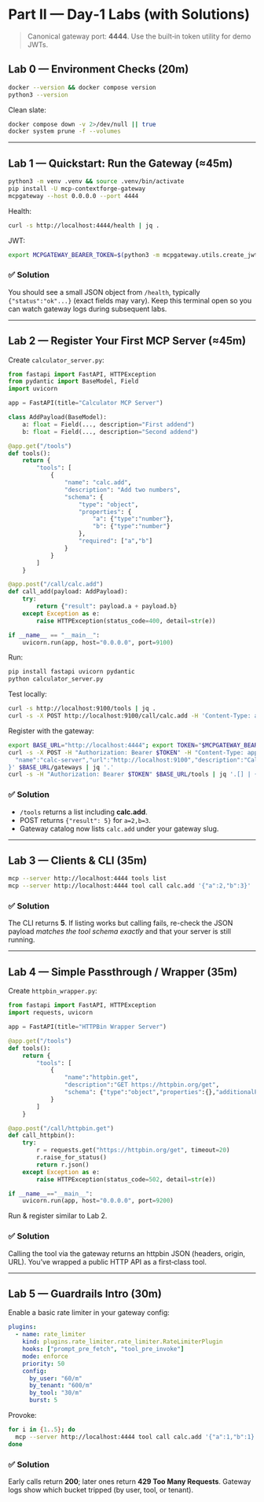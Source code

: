 # Part II — Day‑1 Labs (with Solutions)

> Canonical gateway port: **4444**. Use the built‑in token utility for demo JWTs.

## Lab 0 — Environment Checks (20m)

```bash
docker --version && docker compose version
python3 --version
```

Clean slate:

```bash
docker compose down -v 2>/dev/null || true
docker system prune -f --volumes
```

---

## Lab 1 — Quickstart: Run the Gateway (≈45m)

```bash
python3 -m venv .venv && source .venv/bin/activate
pip install -U mcp-contextforge-gateway
mcpgateway --host 0.0.0.0 --port 4444
```

Health:

```bash
curl -s http://localhost:4444/health | jq .
```

JWT:

```bash
export MCPGATEWAY_BEARER_TOKEN=$(python3 -m mcpgateway.utils.create_jwt_token   --username admin@example.com --exp 10080 --secret my-test-key)
```

### ✅ Solution
You should see a small JSON object from `/health`, typically `{"status":"ok"...}` (exact fields may vary). Keep this terminal open so you can watch gateway logs during subsequent labs.

---

## Lab 2 — Register Your First MCP Server (≈45m)

Create `calculator_server.py`:

```python
from fastapi import FastAPI, HTTPException
from pydantic import BaseModel, Field
import uvicorn

app = FastAPI(title="Calculator MCP Server")

class AddPayload(BaseModel):
    a: float = Field(..., description="First addend")
    b: float = Field(..., description="Second addend")

@app.get("/tools")
def tools():
    return {
        "tools": [
            {
                "name": "calc.add",
                "description": "Add two numbers",
                "schema": {
                    "type": "object",
                    "properties": {
                        "a": {"type":"number"},
                        "b": {"type":"number"}
                    },
                    "required": ["a","b"]
                }
            }
        ]
    }

@app.post("/call/calc.add")
def call_add(payload: AddPayload):
    try:
        return {"result": payload.a + payload.b}
    except Exception as e:
        raise HTTPException(status_code=400, detail=str(e))

if __name__ == "__main__":
    uvicorn.run(app, host="0.0.0.0", port=9100)
```

Run:

```bash
pip install fastapi uvicorn pydantic
python calculator_server.py
```

Test locally:

```bash
curl -s http://localhost:9100/tools | jq .
curl -s -X POST http://localhost:9100/call/calc.add -H 'Content-Type: application/json' -d '{"a":2,"b":3}' | jq .
```

Register with the gateway:

```bash
export BASE_URL="http://localhost:4444"; export TOKEN="$MCPGATEWAY_BEARER_TOKEN"
curl -s -X POST -H "Authorization: Bearer $TOKEN" -H "Content-Type: application/json" -d '{
  "name":"calc-server","url":"http://localhost:9100","description":"Calculator MCP server","enabled":true,"request_type":"STREAMABLEHTTP"
}' $BASE_URL/gateways | jq '.'
curl -s -H "Authorization: Bearer $TOKEN" $BASE_URL/tools | jq '.[] | {name, gateway: .gatewaySlug}'
```

### ✅ Solution
- `/tools` returns a list including **calc.add**.
- POST returns `{"result": 5}` for `a=2,b=3`.
- Gateway catalog now lists `calc.add` under your gateway slug.

---

## Lab 3 — Clients & CLI (35m)

```bash
mcp --server http://localhost:4444 tools list
mcp --server http://localhost:4444 tool call calc.add '{"a":2,"b":3}'
```

### ✅ Solution
The CLI returns **5**. If listing works but calling fails, re-check the JSON payload *matches the tool schema exactly* and that your server is still running.

---

## Lab 4 — Simple Passthrough / Wrapper (35m)

Create `httpbin_wrapper.py`:

```python
from fastapi import FastAPI, HTTPException
import requests, uvicorn

app = FastAPI(title="HTTPBin Wrapper Server")

@app.get("/tools")
def tools():
    return {
        "tools": [
            {
                "name":"httpbin.get",
                "description":"GET https://httpbin.org/get",
                "schema": {"type":"object","properties":{},"additionalProperties":False}
            }
        ]
    }

@app.post("/call/httpbin.get")
def call_httpbin():
    try:
        r = requests.get("https://httpbin.org/get", timeout=20)
        r.raise_for_status()
        return r.json()
    except Exception as e:
        raise HTTPException(status_code=502, detail=str(e))

if __name__=="__main__":
    uvicorn.run(app, host="0.0.0.0", port=9200)
```

Run & register similar to Lab 2.

### ✅ Solution
Calling the tool via the gateway returns an httpbin JSON (headers, origin, URL). You’ve wrapped a public HTTP API as a first‑class tool.

---

## Lab 5 — Guardrails Intro (30m)

Enable a basic rate limiter in your gateway config:

```yaml
plugins:
  - name: rate_limiter
    kind: plugins.rate_limiter.rate_limiter.RateLimiterPlugin
    hooks: ["prompt_pre_fetch", "tool_pre_invoke"]
    mode: enforce
    priority: 50
    config:
      by_user: "60/m"
      by_tenant: "600/m"
      by_tool: "30/m"
      burst: 5
```

Provoke:

```bash
for i in {1..5}; do
  mcp --server http://localhost:4444 tool call calc.add '{"a":1,"b":1}' || true
done
```

### ✅ Solution
Early calls return **200**; later ones return **429 Too Many Requests**. Gateway logs show which bucket tripped (by user, tool, or tenant).
